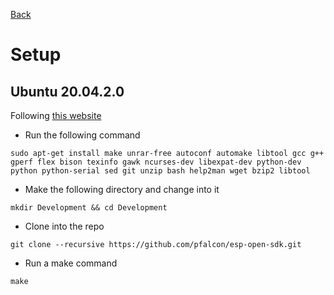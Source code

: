 [Back](index.md)

# Setup
## Ubuntu 20.04.2.0
Following [this website](https://www.freecodecamp.org/news/how-to-get-started-with-freertos-and-esp8266-7a16035ddd71/)


- Run the following command
```
sudo apt-get install make unrar-free autoconf automake libtool gcc g++ gperf flex bison texinfo gawk ncurses-dev libexpat-dev python-dev python python-serial sed git unzip bash help2man wget bzip2 libtool
```

- Make the following directory and change into it
```
mkdir Development && cd Development
```

- Clone into the repo
```
git clone --recursive https://github.com/pfalcon/esp-open-sdk.git
```

- Run a make command
```
make
```